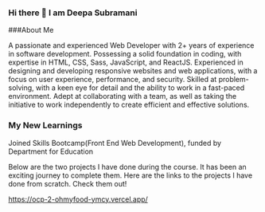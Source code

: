 ### Hi there 👋 I am Deepa Subramani

<!--
**Deepasubramani/DeepaSubramani** is a ✨ _special_ ✨ repository because its `README.md` (this file) appears on your GitHub profile.

Here are some ideas to get you started:

- 🔭 I’m currently working on ...
- 🌱 I’m currently learning ...
- 👯 I’m looking to collaborate on ...
- 🤔 I’m looking for help with ...
- 💬 Ask me about ...
- 📫 How to reach me: ...
- 😄 Pronouns: ...
- ⚡ Fun fact: ...
-->

###About Me

A passionate and experienced Web Developer with 2+ years of experience in software development. 
Possessing a solid foundation in coding, with expertise in HTML, CSS, Sass, JavaScript, and ReactJS. 
Experienced in designing and developing responsive websites and web applications, with a focus on user experience, performance, and security. 
Skilled at problem-solving, with a keen eye for detail and the ability to work in a fast-paced environment. Adept at collaborating with a team, as well as taking the initiative to work independently to create efficient and effective solutions.

### My New Learnings

Joined Skills Bootcamp(Front End Web Development), funded by Department for Education 

Below are the two projects I have done during the course. It has been an exciting journey to complete them. Here are the links to the projects I have done from scratch. Check them out!

https://ocp-2-ohmyfood-ymcy.vercel.app/

